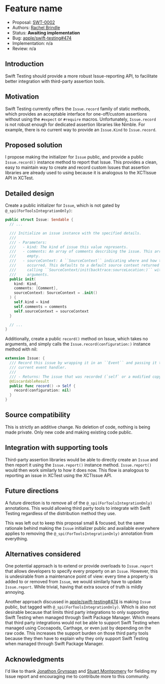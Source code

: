 # Feature name

* Proposal: [SWT-0002](0002-public-issues-api.md)
* Authors: [Rachel Brindle](https://github.com/younata)
* Status: **Awaiting implementation**
* Bug: [apple/swift-testing#474](https://github.com/apple/swift-testing/issues/474)
* Implementation: n/a
* Review: n/a

## Introduction

Swift Testing should provide a more robust Issue-reporting API, to facilitate
better integration with third-party assertion tools.

## Motivation

Swift Testing currently offers the `Issue.record` family of static methods,
which provides an acceptable interface for one-off/custom assertions without
using the `#expect` or `#require` macros. Unfortunately, `Issue.record` is not
robust enough for dedicated assertion libraries like Nimble. For example,
there is no current way to provide an `Issue.Kind` to `Issue.record`.

## Proposed solution

I propose making the initializer for `Issue` public, and provide a public
`Issue.record()` instance method to report that Issue. This provides a clean,
easy to maintain way to create and record custom Issues that assertion libraries
are already used to using because it is analogous to the XCTIssue API in XCTest.

## Detailed design

Create a public initializer for `Issue`, which is not gated by
`@_spi(ForToolsIntegrationOnly)`:

```swift
public struct Issue: Sendable {
  // ...

  /// Initialize an issue instance with the specified details.
  ///
  /// - Parameters:
  ///   - kind: The kind of issue this value represents.
  ///   - comments: An array of comments describing the issue. This array may be
  ///     empty.
  ///   - sourceContext: A ``SourceContext`` indicating where and how this issue
  ///     occurred. This defaults to a default source context returned by
  ///     calling ``SourceContext/init(backtrace:sourceLocation:)`` with zero
  ///     arguments.
  public init(
    kind: Kind,
    comments: [Comment],
    sourceContext: SourceContext = .init()
  ) {
    self.kind = kind
    self.comments = comments
    self.sourceContext = sourceContext
  }

  // ...
}
```

Additionally, create a public `record()` method on Issue, which takes no arguments,
and simply calls the `Issue.record(configuration:)` instance method with nil:

```swift
extension Issue: {
  /// Record this issue by wrapping it in an ``Event`` and passing it to the
  /// current event handler.
  ///
  /// - Returns: The issue that was recorded (`self` or a modified copy of it.)
  @discardableResult
  public func record() -> Self {
    record(configuration: nil)
  }
}
```

## Source compatibility

This is strictly an additive change. No deletion of code, nothing is being made
private. Only new code and making existing code public.

## Integration with supporting tools

Third-party assertion libraries would be able to directly create an `Issue`
and then report it using the `Issue.report()` instance method. `Issue.report()`
would then work similarly to how it does now. This flow is analogous to reporting
an issue in XCTest using the XCTIssue API.

## Future directions

A future direction is to remove all of the `@_spi(ForToolsIntegrationOnly)`
annotations. This would allowing third party tools to integrate with Swift
Testing regardless of the distribution method they use.

This was left out to keep this proposal small & focused, but the same rationale
behind making the `Issue` initializer public and available everywhere applies to
removing the `@_spi(ForToolsIntegrationOnly)` annotation from everything.

## Alternatives considered

One potential approach is to extend or provide overloads to `Issue.report` that
allows developers to specify every property on an `Issue`. However, this is
undesirable from a maintenance point of view: every time a property is added to
or removed from `Issue`, we would similarly have to update `Issue.report`. While
trivial, having that extra source of truth is mildly annoying.

Another approach discussed in [apple/swift-testing#474](https://github.com/apple/swift-testing/issues/474)
is making `Issue` public, but tagged with `@_spi(ForToolsIntegrationOnly)`.
Which is also not desirable because that limits third party integrations to only
supporting Swift Testing when managed through Swift Package Manager. Which means
that third party integrations would not be able to support Swift Testing when
managed using Cocoapods, Carthage, or even just by depending on the raw code.
This increases the support burden on those third party tools because they then
have to explain why they only support Swift Testing when managed through
Swift Package Manager.

## Acknowledgments

I'd like to thank [Jonathon Grynspan](https://github.com/grynspan) and
[Stuart Montgomery](https://github.com/stmontgomery) for fielding my Issue report
and encouraging me to contribute more to this community.

